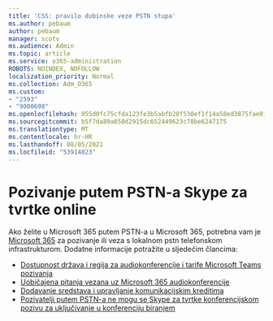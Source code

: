 ```yaml
---
title: 'CSS: pravilo dubinske veze PSTN stupa'
ms.author: pebaum
author: pebaum
manager: scotv
ms.audience: Admin
ms.topic: article
ms.service: o365-administration
ROBOTS: NOINDEX, NOFOLLOW
localization_priority: Normal
ms.collection: Adm_O365
ms.custom:
- "2593"
- "9000698"
ms.openlocfilehash: 055d0fc75cfda123fe3b5abfb28f530ef1f14a58ed3875fae01fc41c50e7ca84
ms.sourcegitcommit: b5f7da89a650d2915dc652449623c78be6247175
ms.translationtype: MT
ms.contentlocale: hr-HR
ms.lasthandoff: 08/05/2021
ms.locfileid: "53914823"
---
```

# <a name="pstn-calling-with-skype-for-business-online"></a>Pozivanje putem PSTN-a Skype za tvrtke online

Ako želite u Microsoft 365 putem PSTN-a u Microsoft 365, potrebna vam je [Microsoft 365](https://docs.microsoft.com/microsoftteams/what-is-phone-system-in-office-365#more-about-calling-plans) za pozivanje ili veza s lokalnom pstn telefonskom infrastrukturom. Dodatne informacije potražite u sljedećim člancima:

- [Dostupnost država i regija za audiokonferencije i tarife Microsoft Teams pozivanja](https://docs.microsoft.com/microsoftteams/country-and-region-availability-for-audio-conferencing-and-calling-plans/country-and-region-availability-for-audio-conferencing-and-calling-plans)
- [Uobičajena pitanja vezana uz Microsoft 365 audiokonferencije](https://docs.microsoft.com/microsoftteams/audio-conferencing-common-questions)
- [Dodavanje sredstava i upravljanje komunikacijskim kreditima](https://docs.microsoft.com/microsoftteams/add-funds-and-manage-communications-credits)
- [Pozivatelji putem PSTN-a ne mogu se Skype za tvrtke konferencijskom pozivu za uključivanje u konferenciju biranjem](https://docs.microsoft.com/SkypeForBusiness/troubleshoot/online-conferencing/pstn-callers-cant-join-dial-in-call)

